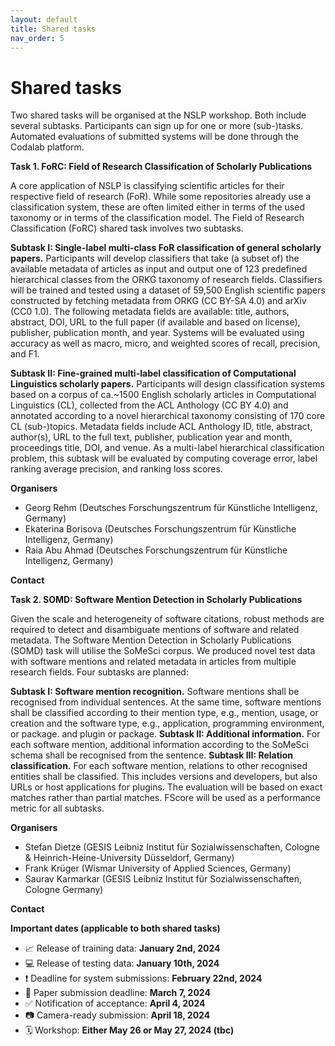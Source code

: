 ```yaml
---
layout: default
title: Shared tasks
nav_order: 5
---
```


# Shared tasks

Two shared tasks will be organised at the NSLP workshop. Both include several subtasks. Participants can sign up for one or more (sub-)tasks. Automated evaluations of submitted systems will be done through the Codalab platform.

**Task 1. FoRC: Field of Research Classification of Scholarly Publications**

A core application of NSLP is classifying scientific articles for their respective field of research (FoR). While some repositories already use a classification system, these are often limited either in terms of the used taxonomy or in terms of the classification model. The Field of Research Classification (FoRC) shared task involves two subtasks.

**Subtask I: Single-label multi-class FoR classification of general scholarly papers.** Participants will develop classifiers that take (a subset of) the available metadata of articles as input and output one of 123 predefined hierarchical classes from the ORKG taxonomy of research fields. Classifiers will be trained and tested using a dataset of 59,500 English scientific papers constructed by fetching metadata from ORKG (CC BY-SA 4.0) and arXiv (CC0 1.0). The following metadata fields are available: title, authors, abstract, DOI, URL to the full paper (if available and based on license), publisher, publication month, and year. Systems will be evaluated using accuracy as well as macro, micro, and weighted scores of recall, precision, and F1. 

**Subtask II: Fine-grained multi-label classification of Computational Linguistics scholarly papers.** Participants will design classification systems based on a corpus of ca.~1500 English scholarly articles in Computational Linguistics (CL), collected from the ACL Anthology (CC BY 4.0) and annotated according to a novel hierarchical taxonomy consisting of 170 core CL (sub-)topics. Metadata fields include ACL Anthology ID, title, abstract, author(s), URL to the full text, publisher, publication year and month, proceedings title, DOI, and venue. As a multi-label hierarchical classification problem, this subtask will be evaluated by computing coverage error, label ranking average precision, and ranking loss scores.

**Organisers**

* Georg Rehm (Deutsches Forschungszentrum für Künstliche Intelligenz, Germany)
* Ekaterina Borisova (Deutsches Forschungszentrum für Künstliche Intelligenz, Germany)
* Raia Abu Ahmad (Deutsches Forschungszentrum für Künstliche Intelligenz, Germany)

**Contact**


**Task 2. SOMD: Software Mention Detection in Scholarly Publications**

Given the scale and heterogeneity of software citations, robust methods are required to detect and disambiguate mentions of software and related metadata. The Software Mention Detection in Scholarly Publications (SOMD) task will utilise the SoMeSci corpus. We produced novel test data with software mentions and related metadata in articles from multiple research fields. Four subtasks are planned:

**Subtask I: Software mention recognition.** Software mentions shall be recognised from individual sentences. At the same time, software mentions shall be classified according to their mention type, e.g., mention, usage, or creation and the software type, e.g., application, programming environment, or package. and plugin or package. **Subtask II: Additional information.** For each software mention, additional information according to the SoMeSci schema shall be recognised from the sentence. **Subtask III: Relation classification.** For each software mention, relations to other recognised entities shall be classified. This includes versions and developers, but also URLs or host applications for plugins. The evaluation will be based on exact matches rather than partial matches. FScore will be used as a performance metric for all subtasks.

**Organisers**

* Stefan Dietze (GESIS Leibniz Institut für Sozialwissenschaften, Cologne & Heinrich-Heine-University Düsseldorf, Germany)
* Frank Krüger (Wismar University of Applied Sciences, Germany)
* Saurav Karmarkar (GESIS Leibniz Institut für Sozialwissenschaften, Cologne Germany)

**Contact**

**Important dates (applicable to both shared tasks)**

* 📈 Release of training data: **January 2nd, 2024**
* 💻 Release of testing data: **January 10th, 2024**
* ❗ Deadline for system submissions: **February 22nd, 2024**
* 📄 Paper submission deadline: **March 7, 2024**
* ✅ Notification of acceptance: **April 4, 2024**
* 📷 Camera-ready submission: **April 18, 2024**
* 🗓️ Workshop: **Either May 26 or May 27, 2024 (tbc)**
